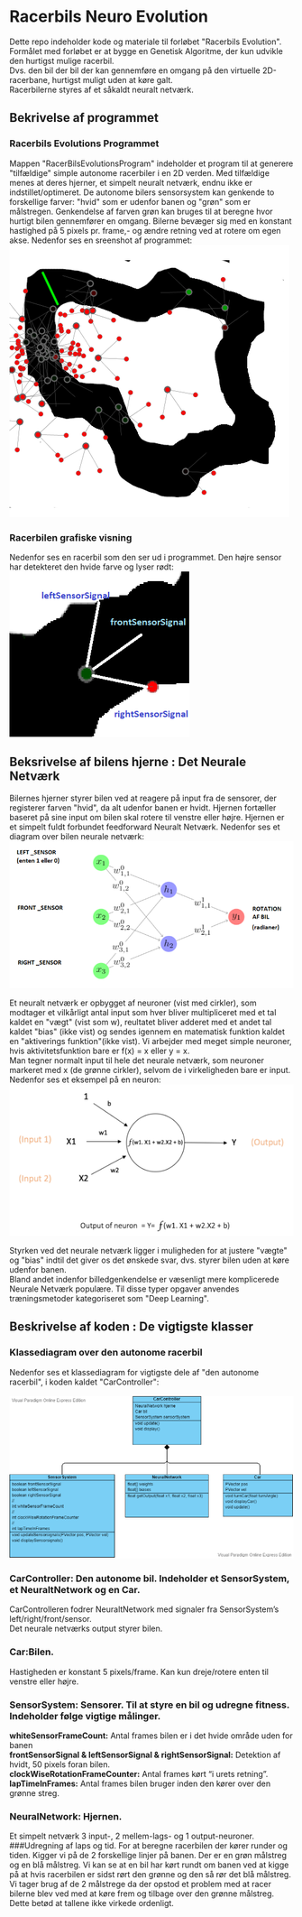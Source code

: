# Racerbils Neuro Evolution
Dette repo indeholder kode og materiale til forløbet "Racerbils Evolution". </br>
Formålet med forløbet er at bygge en Genetisk Algoritme, der kun udvikle den hurtigst mulige racerbil. </br> 
Dvs. den bil der bil der kan gennemføre en omgang på den virtuelle 2D-racerbane, hurtigst muligt uden at køre galt.</br>
Racerbilerne styres af et såkaldt neuralt netværk.

## Bekrivelse af programmet 
### Racerbils Evolutions Programmet
Mappen "RacerBilsEvolutionsProgram" indeholder et program til at generere "tilfældige" simple autonome racerbiler i en 2D verden. 
Med tilfældige menes at deres hjerner, et simpelt neuralt netværk, endnu ikke er indstillet/optimeret. 
De autonome bilers sensorsystem kan genkende to forskellige farver: "hvid" som er udenfor banen og "grøn" som er målstregen.
Genkendelse af farven grøn kan bruges til at beregne hvor hurtigt bilen gennemfører en omgang.
Bilerne bevæger sig med en konstant hastighed på 5 pixels pr. frame,- og ændre retning ved at rotere om egen akse. Nedenfor ses en sreenshot af programmet:</br>
![Programmet køres](billeder/WorldOfRacerbiler.png)
### Racerbilen grafiske visning
Nedenfor ses en racerbil som den ser ud i programmet. Den højre sensor har detekteret den hvide farve og lyser rødt:
![Den Autonome Racerbil Grafiske repræsentation](billeder/CarAndSensors.png)


## Beksrivelse af bilens hjerne : Det Neurale Netværk
Bilernes hjerner styrer bilen ved at reagere på input fra de sensorer, der registerer farven "hvid", da alt udenfor banen er hvidt.
Hjernen fortæller baseret på sine input om bilen skal rotere til venstre eller højre.
Hjernen er et simpelt fuldt forbundet feedforward Neuralt Netværk. Nedenfor ses et diagram over bilen neurale netværk:</br>
![Den Autonome Racerbils hjerne](billeder/NN1.png)

Et neuralt netværk er opbygget af neuroner (vist med cirkler), som modtager et vilkårligt antal input som hver bliver multipliceret med et tal kaldet en "vægt" (vist som w), reultatet bliver adderet med et andet tal kaldet "bias" (ikke vist) og sendes igennem en matematisk funktion kaldet en "aktiverings funktion"(ikke vist). Vi arbejder med meget simple neuroner, hvis aktivitetsfunktion bare er f(x) = x eller y = x.</br>
Man tegner normalt input til hele det neurale netværk, som neuroner markeret med x (de grønne cirkler), selvom de i virkeligheden bare er input.</br>
Nedenfor ses et eksempel på en neuron:</br>
![Eksempel på en neuron](billeder/NeuronExample.png)

Styrken ved det neurale netværk ligger i muligheden for at justere "vægte" og "bias" indtil det giver os det ønskede svar, dvs. styrer bilen uden at køre udenfor banen.</br>
Bland andet indenfor billedgenkendelse er væsenligt mere komplicerede Neurale Netværk populære. Til disse typer opgaver anvendes træningsmetoder kategoriseret som "Deep Learning". 

## Beskrivelse af koden : De vigtigste klasser
### Klassediagram over den autonome racerbil
Nedenfor ses et klassediagram for vigtigste dele af "den autonome racerbil", i koden kaldet "CarController":</br></br>
![Den Autonome Racerbil klasse komposition, kaldet CarController](billeder/CarControllerDiagram.png)
### CarController: Den autonome bil. Indeholder et SensorSystem, et NeuraltNetwork og en Car.
CarControlleren fodrer NeuraltNetwork  med signaler fra SensorSystem’s left/right/front/sensor. </br>
Det neurale netværks output styrer bilen.</br>
### Car:Bilen. 
Hastigheden er konstant 5 pixels/frame. Kan kun dreje/rotere enten til venstre eller højre. </br>
### SensorSystem: Sensorer. Til at styre en bil og udregne fitness. Indeholder følge vigtige målinger.
**whiteSensorFrameCount:**  Antal frames bilen er i det hvide område uden for banen</br>
**frontSensorSignal & leftSensorSignal & rightSensorSignal:** Detektion af hvidt, 50 pixels foran bilen.</br>
**clockWiseRotationFrameCounter:** Antal frames kørt  “i urets retning”.</br>
**lapTimeInFrames:** Antal frames bilen bruger inden den kører over den grønne streg.</br>
### NeuralNetwork: Hjernen. 
Et simpelt netværk 3 input-, 2 mellem-lags- og 1 output-neuroner. </br>
###Udregning af laps og tid.
For at beregne racerbilen der kører runder og tiden. Kigger vi på de 2 forskellige linjer på banen.
Der er en grøn målstreg og en blå målstreg. Vi kan se at en bil har kørt rundt om banen ved at kigge på at hvis racerbilen er sidst rørt den grønne og den så rør det blå målstreg. Vi tager brug af de 2 målstrege da der opstod et problem med at racer bilerne blev ved med at køre frem og tilbage over den grønne målstreg. Dette betød at tallene ikke virkede ordenligt.
